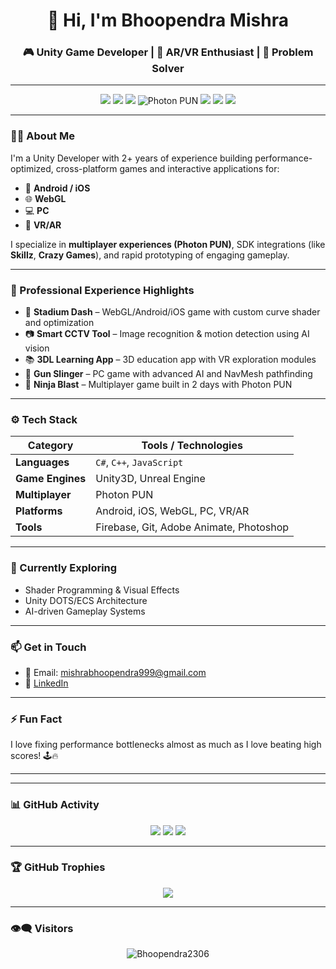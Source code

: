 <h1 align="center">👋 Hi, I'm Bhoopendra Mishra</h1>
<h3 align="center">🎮 Unity Game Developer | 🚀 AR/VR Enthusiast | 🧠 Problem Solver</h3>

---

<p align="center">
  <img src="https://img.shields.io/badge/C%23-239120?style=for-the-badge&logo=c-sharp&logoColor=white"/>
  <img src="https://img.shields.io/badge/Unity-100000?style=for-the-badge&logo=unity&logoColor=white"/>
  <img src="https://img.shields.io/badge/Unreal%20Engine-313131?style=for-the-badge&logo=unrealengine&logoColor=white"/>
  <img src="https://img.shields.io/badge/Photon%20PUN-000000?style=for-the-badge&logo=data:image/svg+xml;base64,&logoColor=white" alt="Photon PUN"/>
  <img src="https://img.shields.io/badge/VR/AR-ff69b4?style=for-the-badge"/>
  <img src="https://img.shields.io/badge/Firebase-FFCA28?style=for-the-badge&logo=firebase&logoColor=black"/>
  <img src="https://img.shields.io/badge/Git-F05032?style=for-the-badge&logo=git&logoColor=white"/>
</p>

---

### 👨‍💻 About Me

I'm a Unity Developer with 2+ years of experience building performance-optimized, cross-platform games and interactive applications for:

- 📱 **Android / iOS**
- 🌐 **WebGL**
- 💻 **PC**
- 🥽 **VR/AR**

I specialize in **multiplayer experiences (Photon PUN)**, SDK integrations (like **Skillz**, **Crazy Games**), and rapid prototyping of engaging gameplay.

---

### 💼 Professional Experience Highlights

- 🏃 **Stadium Dash** – WebGL/Android/iOS game with custom curve shader and optimization
- 📷 **Smart CCTV Tool** – Image recognition & motion detection using AI vision
- 📚 **3DL Learning App** – 3D education app with VR exploration modules
- 🔫 **Gun Slinger** – PC game with advanced AI and NavMesh pathfinding
- 🥷 **Ninja Blast** – Multiplayer game built in 2 days with Photon PUN

---

### ⚙️ Tech Stack

| Category            | Tools / Technologies |
|---------------------|----------------------|
| **Languages**       | `C#`, `C++`, `JavaScript` |
| **Game Engines**    | Unity3D, Unreal Engine |
| **Multiplayer**     | Photon PUN |
| **Platforms**       | Android, iOS, WebGL, PC, VR/AR |
| **Tools**           | Firebase, Git, Adobe Animate, Photoshop |

---

### 🌱 Currently Exploring

- Shader Programming & Visual Effects
- Unity DOTS/ECS Architecture
- AI-driven Gameplay Systems

---

### 📫 Get in Touch

- 📧 Email: mishrabhoopendra999@gmail.com  
- 🔗 [LinkedIn](https://www.linkedin.com/in/iambhoopendramishra)

---

### ⚡ Fun Fact

I love fixing performance bottlenecks almost as much as I love beating high scores! 🕹️🔥

---

<!-- Optional: GitHub Stats -->
<!--
<p align="center">
  <img src="https://github-readme-stats.vercel.app/api?username=Bhoopendra2306&show_icons=true&theme=radical" />
  <img src="https://github-readme-stats.vercel.app/api/top-langs/?username=Bhoopendra2306&layout=compact&theme=radical" />
</p>
-->
---

### 📊 GitHub Activity

<p align="center">
  <img src="https://github-readme-stats.vercel.app/api?username=Bhoopendra2306&show_icons=true&theme=tokyonight" />
  <img src="https://github-readme-stats.vercel.app/api/top-langs/?username=Bhoopendra2306&layout=compact&theme=tokyonight" />
  <img src="https://github-readme-streak-stats.herokuapp.com/?user=Bhoopendra2306&theme=tokyonight" />
</p>

---

### 🏆 GitHub Trophies

<p align="center">
  <img src="https://github-profile-trophy.vercel.app/?username=Bhoopendra2306&theme=darkhub&no-frame=true&column=7"/>
</p>

---

### 👁️‍🗨️ Visitors

<p align="center">
  <img src="https://komarev.com/ghpvc/?username=Bhoopendra2306&label=Profile%20views&color=0e75b6&style=flat" alt="Bhoopendra2306" />
</p>

